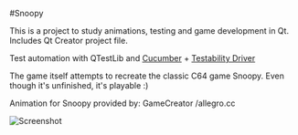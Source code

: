#Snoopy

This is a project to study animations, testing and game development in Qt.
Includes Qt Creator project file.

Test automation with QTestLib and [Cucumber](http://cukes.info/) + [Testability Driver](http://projects.developer.nokia.com/Testabilitydriver)

The game itself attempts to recreate the classic C64 game Snoopy. Even though it's unfinished, it's playable :)

Animation for Snoopy provided by: GameCreator /allegro.cc

![Screenshot](https://github.com/glebb/Snoopy/blob/master/screenshot.png)
